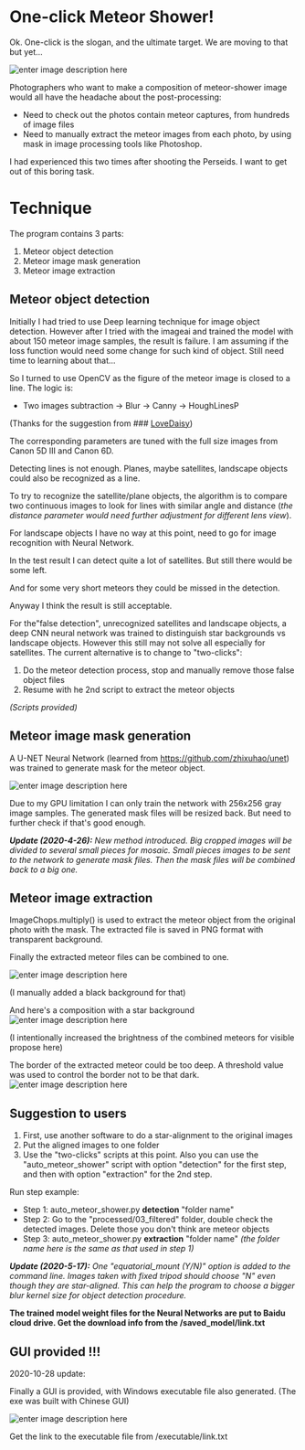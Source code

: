 
# One-click Meteor Shower!
Ok. One-click is the slogan, and the ultimate target. We are moving to that but yet...

![enter image description here](images/meteor_shower_800.jpg)

Photographers who want to make a composition of meteor-shower image would all have the headache about the post-processing:
 - Need to check out the photos contain meteor captures, from hundreds of image files
 - Need to manually extract the meteor images from each photo, by using mask in image processing tools like Photoshop.

I had experienced this two times after shooting the Perseids. I want to get out of this boring task.


# Technique
The program contains 3 parts:
 1. Meteor object detection
 2. Meteor image mask generation
 3. Meteor image extraction


## Meteor object detection
Initially I had tried to use Deep learning technique for image object detection. However after I tried with the imageai and trained the model with about 150 meteor image samples, the result is failure. I am assuming if the loss function would need some change for such kind of object. Still need time to learning about that...

So I turned to use OpenCV as the figure of the meteor image is closed to a line.
The logic is:
 - Two images subtraction -> Blur -> Canny -> HoughLinesP

(Thanks for the suggestion from ### [LoveDaisy](https://github.com/LoveDaisy))

The corresponding parameters are tuned with the full size images from Canon 5D III and Canon 6D.

Detecting lines is not enough. Planes, maybe satellites, landscape objects could also be recognized as a line.

To try to recognize the satellite/plane objects, the algorithm is to compare two continuous images to look for lines with similar angle and distance (*the distance parameter would need further adjustment for different lens view*).

For landscape objects I have no way at this point, need to go for image recognition with Neural Network.

In the test result I can detect quite a lot of satellites. But still there would be some left.

And for some very short meteors they could be missed in the detection.

Anyway I think the result is still acceptable.

For the"false detection", unrecognized satellites and landscape objects, a deep CNN neural network was trained to distinguish star backgrounds vs landscape objects. However this still may not solve all especially for satellites. The current alternative is to change to "two-clicks":

 1. Do the meteor detection process, stop and manually remove those false object files
 2. Resume with he 2nd script to extract the meteor objects

*(Scripts provided)*

## Meteor image mask generation

A U-NET Neural Network (learned from https://github.com/zhixuhao/unet) was trained to generate mask for the meteor object.

![enter image description here](images/meteor-mask.jpg)

Due to my GPU limitation I can only train the network with 256x256 gray image samples. The generated mask files will be resized back. But need to further check if that's good enough.

***Update (2020-4-26):**   New method introduced. Big cropped images will be divided to several small pieces for mosaic. Small pieces images to be sent to the network to generate mask files. Then the mask files will be combined back to a big one.*

## Meteor image extraction

ImageChops.multiply() is used to extract the meteor object from the original photo with the mask. The extracted file is saved in PNG format with transparent background.

Finally the extracted meteor files can be combined to one.

![enter image description here](images/final.jpg)

(I manually added a black background for that)

And here's a composition with a star background
![enter image description here](images/two-click_meteor_shower_demo2_800.jpg)

(I intentionally increased the brightness of the combined meteors for visible propose here)


The border of the extracted meteor could be too deep. A threshold value was used to control the border not to be that dark.
![enter image description here](images/final-detail.jpg)

## Suggestion to users

 1. First, use another software to do a star-alignment to the original images
 2. Put the aligned images to one folder
 3. Use the "two-clicks" scripts at this point. Also you can use the "auto_meteor_shower" script with option "detection"  for the first step, and then with option "extraction" for the 2nd step.

Run step example:
 - Step 1: auto_meteor_shower.py **detection** "folder name"
 - Step 2: Go to the "processed/03_filtered" folder, double check the detected images. Delete those you don't think are meteor objects
 - Step 3: auto_meteor_shower.py **extraction** "folder name" *(the folder name here is the same as that used in step 1)*

***Update (2020-5-17):**  One "equatorial_mount (Y/N)" option is added to the command line. Images taken with fixed tripod should choose "N" even though they are star-aligned. This can help the program to choose a bigger blur kernel size for object detection procedure.*

**The trained model weight files for the Neural Networks are put to Baidu cloud drive. Get the download info from the /saved_model/link.txt**

## GUI provided !!!
2020-10-28 update:

Finally a GUI is provided, with Windows executable file also generated. 
(The exe was built with Chinese GUI)

![enter image description here](images/gui_en.png)


Get the link to the executable file from /executable/link.txt
